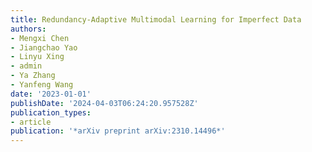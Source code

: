 ```yaml
---
title: Redundancy-Adaptive Multimodal Learning for Imperfect Data
authors:
- Mengxi Chen
- Jiangchao Yao
- Linyu Xing
- admin
- Ya Zhang
- Yanfeng Wang
date: '2023-01-01'
publishDate: '2024-04-03T06:24:20.957528Z'
publication_types:
- article
publication: '*arXiv preprint arXiv:2310.14496*'
---
```

